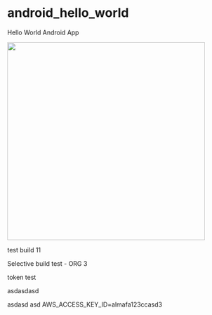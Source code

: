 android_hello_world
===================

Hello World Android App

<img src="http://i.imgur.com/dio0DXF.png" width="450" />

test build 11

Selective build test - ORG 3

token test

asdasdasd

asdasd
asd
AWS_ACCESS_KEY_ID=almafa123ccasd3
